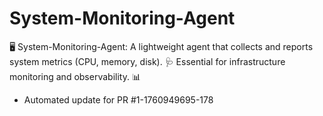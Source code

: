 # System-Monitoring-Agent
🖥️ System-Monitoring-Agent: A lightweight agent that collects and reports system metrics (CPU, memory, disk). 🩺 Essential for infrastructure monitoring and observability. 📊


- Automated update for PR #1-1760949695-178